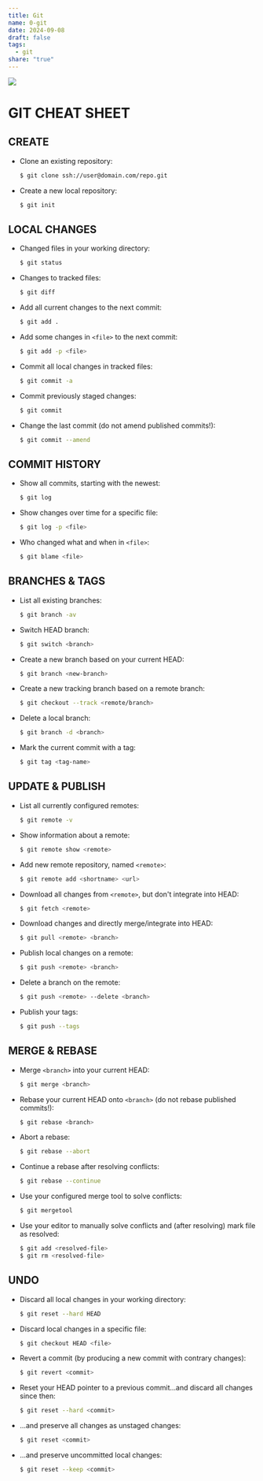 ```yaml
---
title: Git
name: 0-git
date: 2024-09-08
draft: false
tags:
  - git
share: "true"
---
```


![](/img/0-git.png)

# GIT CHEAT SHEET
## CREATE
- Clone an existing repository:
  ```bash
  $ git clone ssh://user@domain.com/repo.git
  ```
- Create a new local repository:
  ```bash
  $ git init
  ```

## LOCAL CHANGES
- Changed files in your working directory:
  ```bash
  $ git status
  ```
- Changes to tracked files:
  ```bash
  $ git diff
  ```
- Add all current changes to the next commit:
  ```bash
  $ git add .
  ```
- Add some changes in `<file>` to the next commit:
  ```bash
  $ git add -p <file>
  ```
- Commit all local changes in tracked files:
  ```bash
  $ git commit -a
  ```
- Commit previously staged changes:
  ```bash
  $ git commit
  ```
- Change the last commit (do not amend published commits!):
  ```bash
  $ git commit --amend
  ```

## COMMIT HISTORY
- Show all commits, starting with the newest:
  ```bash
  $ git log
  ```
- Show changes over time for a specific file:
  ```bash
  $ git log -p <file>
  ```
- Who changed what and when in `<file>`:
  ```bash
  $ git blame <file>
  ```

## BRANCHES & TAGS
- List all existing branches:
  ```bash
  $ git branch -av
  ```
- Switch HEAD branch:
  ```bash
  $ git switch <branch>
  ```
- Create a new branch based on your current HEAD:
  ```bash
  $ git branch <new-branch>
  ```
- Create a new tracking branch based on a remote branch:
  ```bash
  $ git checkout --track <remote/branch>
  ```
- Delete a local branch:
  ```bash
  $ git branch -d <branch>
  ```
- Mark the current commit with a tag:
  ```bash
  $ git tag <tag-name>
  ```

## UPDATE & PUBLISH
- List all currently configured remotes:
  ```bash
  $ git remote -v
  ```
- Show information about a remote:
  ```bash
  $ git remote show <remote>
  ```
- Add new remote repository, named `<remote>`:
  ```bash
  $ git remote add <shortname> <url>
  ```
- Download all changes from `<remote>`, but don't integrate into HEAD:
  ```bash
  $ git fetch <remote>
  ```
- Download changes and directly merge/integrate into HEAD:
  ```bash
  $ git pull <remote> <branch>
  ```
- Publish local changes on a remote:
  ```bash
  $ git push <remote> <branch>
  ```
- Delete a branch on the remote:
  ```bash
  $ git push <remote> --delete <branch>
  ```
- Publish your tags:
  ```bash
  $ git push --tags
  ```

## MERGE & REBASE
- Merge `<branch>` into your current HEAD:
  ```bash
  $ git merge <branch>
  ```
- Rebase your current HEAD onto `<branch>` (do not rebase published commits!):
  ```bash
  $ git rebase <branch>
  ```
- Abort a rebase:
  ```bash
  $ git rebase --abort
  ```
- Continue a rebase after resolving conflicts:
  ```bash
  $ git rebase --continue
  ```
- Use your configured merge tool to solve conflicts:
  ```bash
  $ git mergetool
  ```
- Use your editor to manually solve conflicts and (after resolving) mark file as resolved:
  ```bash
  $ git add <resolved-file>
  $ git rm <resolved-file>
  ```

## UNDO
- Discard all local changes in your working directory:
  ```bash
  $ git reset --hard HEAD
  ```
- Discard local changes in a specific file:
  ```bash
  $ git checkout HEAD <file>
  ```
- Revert a commit (by producing a new commit with contrary changes):
  ```bash
  $ git revert <commit>
  ```
- Reset your HEAD pointer to a previous commit...and discard all changes since then:
  ```bash
  $ git reset --hard <commit>
  ```
- ...and preserve all changes as unstaged changes:
  ```bash
  $ git reset <commit>
  ```
- ...and preserve uncommitted local changes:
  ```bash
  $ git reset --keep <commit>
  ```
